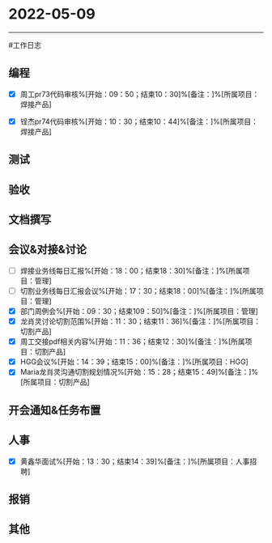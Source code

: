 # 2022-05-09 

---

#工作日志

## 编程
- [x] 周工pr73代码审核%[开始：09：50；结束10：30]%[备注：]%[所属项目：焊接产品]
- [x] 锃杰pr74代码审核%[开始：10：30；结束10：44]%[备注：]%[所属项目：焊接产品]


## 测试



## 验收 



## 文档撰写 



## 会议&对接&讨论

- [ ] 焊接业务线每日汇报%[开始：18：00；结束18：30]%[备注：]%[所属项目：管理]
- [ ] 切割业务线每日汇报会议%[开始：17：30；结束18：00]%[备注：]%[所属项目：管理]
- [x] 部门周例会%[开始：09：30；结束109：50]%[备注：]%[所属项目：管理]
- [x] 龙肖灵讨论切割范围%[开始：11：30；结束11：36]%[备注：]%[所属项目：切割产品]
- [x] 周工交接pdf相关内容%[开始：11：36；结束12：30]%[备注：]%[所属项目：切割产品]
- [x] HGG会议%[开始：14：39；结束15：00]%[备注：]%[所属项目：HGG]
- [x] Maria龙肖灵沟通切割规划情况%[开始：15：28；结束15：49]%[备注：]%[所属项目：切割产品]

## 开会通知&任务布置



## 人事
- [x] 黄鑫华面试%[开始：13：30；结束14：39]%[备注：]%[所属项目：人事招聘]


## 报销



## 其他




